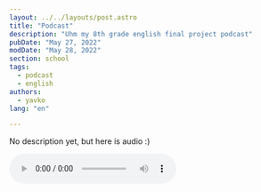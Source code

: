 ```yaml
---
layout: ../../layouts/post.astro
title: "Podcast"
description: "Uhm my 8th grade english final project podcast"
pubDate: "May 27, 2022"
modDate: "May 28, 2022"
section: school
tags:
  - podcast
  - english
authors:
  - yavko
lang: "en"

---
```


No description yet, but here is audio :)


<audio controls="controls">
  <source src="/podcast-final.mp3" type="audio/mpeg" />
Your browser does not support the audio element.
</audio> 
